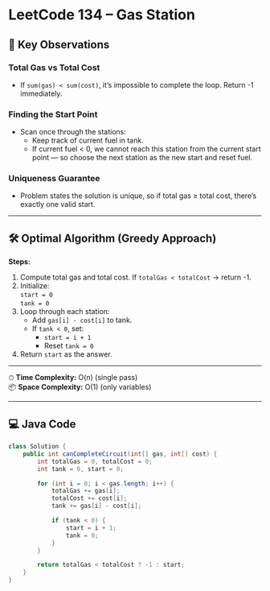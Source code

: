 # LeetCode 134 – Gas Station

## 📌 Key Observations

### Total Gas vs Total Cost
- If `sum(gas) < sum(cost)`, it’s impossible to complete the loop. Return -1 immediately.

### Finding the Start Point
- Scan once through the stations:
  - Keep track of current fuel in tank.
  - If current fuel < 0, we cannot reach this station from the current start point — so choose the next station as the new start and reset fuel.

### Uniqueness Guarantee
- Problem states the solution is unique, so if total gas ≥ total cost, there’s exactly one valid start.

---

## 🛠 Optimal Algorithm (Greedy Approach)
**Steps:**
1. Compute total gas and total cost. If `totalGas < totalCost` → return -1.
2. Initialize:  
   `start = 0`  
   `tank = 0`
3. Loop through each station:
   - Add `gas[i] - cost[i]` to tank.
   - If `tank < 0`, set:
     - `start = i + 1`
     - Reset `tank = 0`
4. Return `start` as the answer.

---

⏱ **Time Complexity:** O(n) (single pass)  
📦 **Space Complexity:** O(1) (only variables)

---

## 💻 Java Code

```java
class Solution {
    public int canCompleteCircuit(int[] gas, int[] cost) {
        int totalGas = 0, totalCost = 0;
        int tank = 0, start = 0;

        for (int i = 0; i < gas.length; i++) {
            totalGas += gas[i];
            totalCost += cost[i];
            tank += gas[i] - cost[i];

            if (tank < 0) {
                start = i + 1;
                tank = 0;
            }
        }

        return totalGas < totalCost ? -1 : start;
    }
}
```
